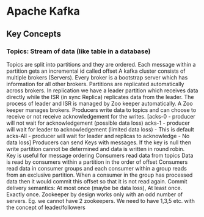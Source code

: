 # Apache Kafka  

## Key Concepts  

### Topics: Stream of data (like table in a database)
Topics are split into partitions and they are ordered. 
Each message within a partition gets an incremental id called offset
A kafka cluster consists of multiple brokers (Servers). 
Every broker is a bootstrap server which has information for all other brokers. 
Partitions are replicated automatically across brokers. 
In replication we have a leader partition which receives data directly while the ISR (in sync Replica) replicates data from the leader.
The process of leader and ISR is managed by Zoo keeper automatically. A Zoo keeper manages brokers. 
Producers write data to topics and can choose to receive or not receive acknowledgement for the writes. 
[acks-0 - producer will not wait for acknowledgement (possible data loss) 
acks-1 - producer will wait for leader to acknowledgement (limited data loss) - This is default 
acks-All - producer will wait for leader and replicas to acknowledge - No data loss] 
Producers can send Keys with messages. If the key is null then write partition cannot be determined and data is written in round robin.  
Key is useful for message ordering
Consumers read data from topics 
Data is read by consumers within a partition in the order of offset 
Consumers read data in consumer groups and each consumer within a group reads from an exclusive partition.
When a consumer in the group has processed data then it would commit this offset so that it is not read again. 
Commit delivery semantics: At most once (maybe be data loss), At least once. Exactly once. 
Zookeeper by design works only with an odd number of servers. Eg. we cannot have 2 zookeepers. We need to have 1,3,5 etc. with the concept of leader/followers 
